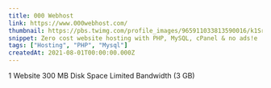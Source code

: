 ```yaml
---
title: 000 Webhost
link: https://www.000webhost.com/
thumbnail: https://pbs.twimg.com/profile_images/965911033813590016/k1SrAvnA_400x400.jpg
snippet: Zero cost website hosting with PHP, MySQL, cPanel & no ads!e
tags: ["Hosting", "PHP", "Mysql"]
createdAt: 2021-08-01T00:00:00.000Z
---
```

1 Website
300 MB Disk Space
Limited Bandwidth (3 GB)